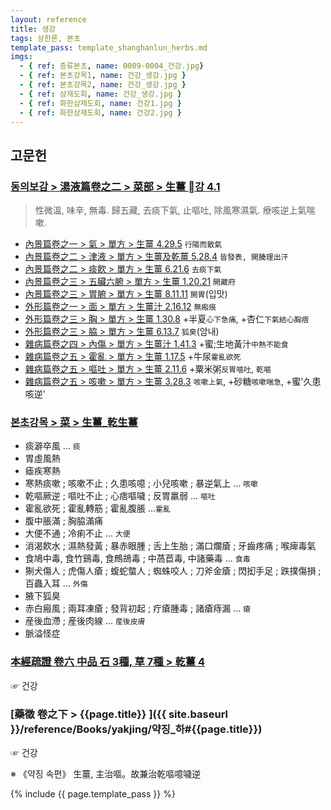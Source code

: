 ```yaml
---
layout: reference
title: 생강
tags: 상한론, 본초
template_pass: template_shanghanlun_herbs.md
imgs:
  - { ref: 증류본초, name: 0009-0004_건강.jpg}
  - { ref: 본초강목1, name: 건강_생강.jpg }
  - { ref: 본초강목2, name: 건강_생강.jpg }
  - { ref: 삼재도회, name: 건강_생강.jpg }
  - { ref: 화한삼재도회, name: 건강1.jpg }
  - { ref: 화한삼재도회, name: 건강2.jpg }
---
```



## 고문헌


### [동의보감 > 湯液篇卷之二 > 菜部 >  生薑 강 4.1](https://mediclassics.kr/books/8/volume/21#content_818)

> 性微溫, 味辛, 無毒. 歸五藏, 去痰下氣, 止嘔吐, 除風寒濕氣. 療咳逆上氣喘嗽.

* [內景篇卷之一 > 氣 > 單方 >  生薑 4.29.5](https://mediclassics.kr/books/8/volume/1/#content_809)	`行陽而散氣`
* [內景篇卷之二 > 津液 > 單方 >  生薑及乾薑 5.28.4](https://mediclassics.kr/books/8/volume/2/#content_998)	`皆發表, 開腠理出汗`
* [內景篇卷之二 > 痰飮 > 單方 >  生薑 6.21.6](https://mediclassics.kr/books/8/volume/2/#content_1360)	`去痰下氣`
* [內景篇卷之三 > 五臟六腑 > 單方 >  生薑 1.20.21](https://mediclassics.kr/books/8/volume/3/#content_92)	`開藏府`
* [內景篇卷之三 > 胃腑 > 單方 >  生薑 8.11.11](https://mediclassics.kr/books/8/volume/3/#content_793)	`開胃`(입맛)
* [外形篇卷之一 > 面 > 單方 >  生薑汁 2.16.12](https://mediclassics.kr/books/8/volume/5/#content_555)	`無瘢痕`
* [外形篇卷之三 > 胸 > 單方 >  生薑 1.30.8](https://mediclassics.kr/books/8/volume/7/#content_387)	+半夏`心下急痛`, +杏仁`下氣結心胸痞`
* [外形篇卷之三 > 脇 > 單方 >  生薑 6.13.7](https://mediclassics.kr/books/8/volume/7/#content_1168)	`狐臭`(암내)
* [雜病篇卷之四 > 內傷 > 單方 >  生薑汁 1.41.3](https://mediclassics.kr/books/8/volume/12/#content_578)	+蜜;生地黃汁`中熱不能食`
* [雜病篇卷之五 > 霍亂 > 單方 >  生薑 1.17.5](https://mediclassics.kr/books/8/volume/13/#content_134)	+牛尿`霍亂欲死`
* [雜病篇卷之五 > 嘔吐 > 單方 > 生薑 2.11.6](https://mediclassics.kr/books/8/volume/13/#content_400)	+粟米粥`反胃嘔吐`, `乾嘔`
* [雜病篇卷之五 > 咳嗽 > 單方 >  生薑 3.28.3](https://mediclassics.kr/books/8/volume/13/#content_1211)	`咳嗽上氣`, +砂糖`咳嗽喘急`, +蜜'久患咳逆'

### [본초강목 > 菜 > 生薑_乾生薑]()

* 痰澼卒風 ... `痰`
* 胃虛風熱
* 瘧疾寒熱
* 寒熱痰嗽 ; 咳嗽不止 ; 久患咳噫 ; 小兒咳嗽 ; 暴逆氣上 ... `咳嗽`
* 乾嘔厥逆 ; 嘔吐不止 ; 心痞嘔噦 ; 反胃羸弱 ... `嘔吐`
* 霍亂欲死 ; 霍亂轉筋 ; 霍亂腹脹 ...`霍亂`
* 腹中脹滿 ; 胸脇滿痛
* 大便不通 ; 冷痢不止 ... `大便`
* 消渴飮水 ; 濕熱發黃 ; 暴赤眼腫 ; 舌上生胎 ; 滿口爛瘡 ; 牙齒疼痛 ; 喉痺毒氣
* 食鳩中毒, 食竹鷄毒, 食鷓鴣毒 ; 中萵苣毒, 中諸藥毒 ... `食毒`
* 猘犬傷人 ; 虎傷人瘡 ; 蝮蛇螫人 ; 蜘蛛咬人 ; 刀斧金瘡 ; 閃抝手足 ; 跌撲傷損 ; 百蟲入耳	... `外傷`
* 腋下狐臭
* 赤白瘢風 ; 兩耳凍瘡 ; 發背初起 ; 疔瘡腫毒 ; 諸瘡痔漏 ... `瘡`
* 産後血滯 ; 産後肉線 ... `産後皮膚`
* 脈溢怪症

### [本經疏證 卷六 中品 石 3種, 草 7種 > 乾薑 4](https://mediclassics.kr/books/154/volume/6/#content_25)

☞ 건강

### [藥徵 卷之下 > {{page.title}} ]({{ site.baseurl }}/reference/Books/yakjing/약징_하#{{page.title}})

☞ 건강

※ 《약징 속편》 生薑, 主治嘔。故兼治乾嘔噫噦逆


{% include {{ page.template_pass }} %}
